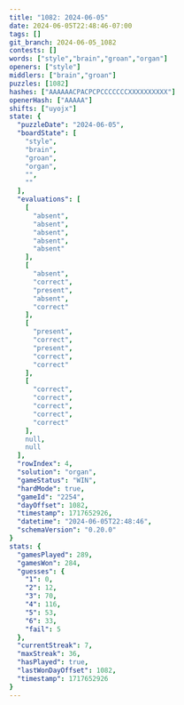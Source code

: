```yaml
---
title: "1082: 2024-06-05"
date: 2024-06-05T22:48:46-07:00
tags: []
git_branch: 2024-06-05_1082
contests: []
words: ["style","brain","groan","organ"]
openers: ["style"]
middlers: ["brain","groan"]
puzzles: [1082]
hashes: ["AAAAAACPACPCPCCCCCCCXXXXXXXXXX"]
openerHash: ["AAAAA"]
shifts: ["uyojx"]
state: {
  "puzzleDate": "2024-06-05",
  "boardState": [
    "style",
    "brain",
    "groan",
    "organ",
    "",
    ""
  ],
  "evaluations": [
    [
      "absent",
      "absent",
      "absent",
      "absent",
      "absent"
    ],
    [
      "absent",
      "correct",
      "present",
      "absent",
      "correct"
    ],
    [
      "present",
      "correct",
      "present",
      "correct",
      "correct"
    ],
    [
      "correct",
      "correct",
      "correct",
      "correct",
      "correct"
    ],
    null,
    null
  ],
  "rowIndex": 4,
  "solution": "organ",
  "gameStatus": "WIN",
  "hardMode": true,
  "gameId": "2254",
  "dayOffset": 1082,
  "timestamp": 1717652926,
  "datetime": "2024-06-05T22:48:46",
  "schemaVersion": "0.20.0"
}
stats: {
  "gamesPlayed": 289,
  "gamesWon": 284,
  "guesses": {
    "1": 0,
    "2": 12,
    "3": 70,
    "4": 116,
    "5": 53,
    "6": 33,
    "fail": 5
  },
  "currentStreak": 7,
  "maxStreak": 36,
  "hasPlayed": true,
  "lastWonDayOffset": 1082,
  "timestamp": 1717652926
}
---
```

<!-- more -->
